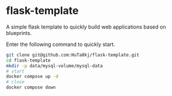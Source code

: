 # flask-template
A simple flask template to quickly build web applications based on blueprints.

Enter the following command to quickly start.

```bash
git clone git@github.com:HuTa0kj/flask-template.git
cd flask-template
mkdir -p data/mysql-volume/mysql-data
# start
docker compose up -d
# close
docker compose down
```

